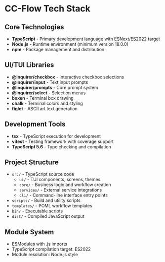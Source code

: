 # CC-Flow Tech Stack

## Core Technologies
- **TypeScript** - Primary development language with ESNext/ES2022 target
- **Node.js** - Runtime environment (minimum version 18.0.0)
- **npm** - Package management and distribution

## UI/TUI Libraries
- **@inquirer/checkbox** - Interactive checkbox selections
- **@inquirer/input** - Text input prompts
- **@inquirer/prompts** - Core prompt system
- **@inquirer/select** - Selection menus
- **boxen** - Terminal box drawing
- **chalk** - Terminal colors and styling
- **figlet** - ASCII art text generation

## Development Tools
- **tsx** - TypeScript execution for development
- **vitest** - Testing framework with coverage support
- **TypeScript 5.6** - Type checking and compilation

## Project Structure
- `src/` - TypeScript source code
  - `ui/` - TUI components, screens, themes
  - `core/` - Business logic and workflow creation
  - `services/` - External service integrations
  - `cli/` - Command-line interface entry points
- `scripts/` - Build and utility scripts
- `templates/` - POML workflow templates
- `bin/` - Executable scripts
- `dist/` - Compiled JavaScript output

## Module System
- ESModules with .js imports
- TypeScript compilation target: ES2022
- Module resolution: Node.js style